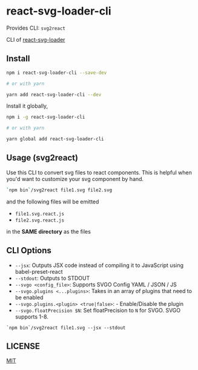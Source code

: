 # react-svg-loader-cli

Provides CLI: `svg2react`

CLI of [react-svg-loader](/packages/react-svg-loader)

## Install

```sh
npm i react-svg-loader-cli --save-dev

# or with yarn

yarn add react-svg-loader-cli --dev
```

Install it globally,

```sh
npm i -g react-svg-loader-cli

# or with yarn

yarn global add react-svg-loader-cli
```

## Usage (svg2react)

Use this CLI to convert svg files to react components. This is helpful when you'd want to customize your svg component by hand.

```sh
`npm bin`/svg2react file1.svg file2.svg
```

and the following files will be emitted

+ `file1.svg.react.js`
+ `file2.svg.react.js`

in the **SAME directory** as the files

## CLI Options

+ `--jsx`: Outputs JSX code instead of compiling it to JavaScript using babel-preset-react
+ `--stdout`: Outputs to STDOUT
+ `--svgo <config_file>`: Supports SVGO Config YAML / JSON / JS
+ `--svgo.plugins <...plugins>`: Takes in an array of plugins that need to be enabled
+ `--svgo.plugins.<plugin> <true|false>`: - Enable/Disable the plugin
+ `--svgo.floatPrecision $N`: Set floatPrecision to `N` for SVGO. SVGO supports 1-8.

```
`npm bin`/svg2react file1.svg --jsx --stdout
```

## LICENSE

[MIT](https://github.com/boopathi/react-svg-loader/blob/master/LICENSE)
